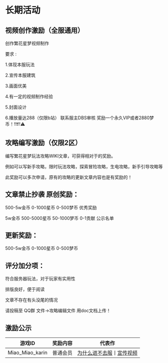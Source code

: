 # 长期活动

## 视频创作激励（全服通用）

创作繁花星梦视频制作

 要求 :

1.体现本服玩法

 2.宣传本服建筑 

3.画面优美 

4.有一定的视频制作经验

 5.封面设计 

6.播放量达288（仅限b站） 联系服主DBS审核 奖励一个永久VIP或者2880梦币！‼️❗️‼️⚠️

## 攻略编写激励（仅限2区）

编写繁花星梦玩法攻略WIKI文章，可获得相对于的奖励。

例如可以写新手攻略，限时玩法攻略，探索冒险攻略，生电攻略，新手引导攻略等

此奖励可以多次申请，原有的攻略的更新文章内容也是有奖励的！

## 文章禁止抄袭 原创奖励：

500-5w金币 0-1000星币 0-500梦币 优秀奖励

5w金币 500-5000星币 50-1000梦币 0-1贡献 公示名单

## 更新奖励：

500-5w金币 0-1000星币 0-500梦币

## 评分加分项：

符合服务器玩法，对于玩家有实用性

排版良好，便于阅读

文章不存在有头没尾的情况

请投稿至 QQ群 文件→攻略编辑文件 用doc文档上传！

## 激励公示

| 游戏ID | 奖励内容 | 代表作 |
| --- | --- | --- |
| Miao_Miao_karin | 普通会员 |[为什么进不去服](/Related_problem/connect_failed/A.md)丨[宣传视频](https://www.bilibili.com/video/BV1j94y127zz/?spm_id_from=888.80997.embed_other.whitelist&t=1)|